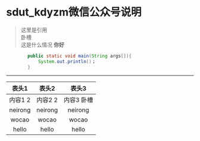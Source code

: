 # sdut_kdyzm微信公众号说明
> 这里是引用  
> 卧槽  
> 这是什么情况 **你好**

``` java		 	
		public static void main(String args[]){
			System.out.println()；
		}
```
***

| 表头1 | 表头2 | 表头3 |
|:----:|:----:|:----:|
| 内容1      2| 内容2     2|内容3     卧槽|
| neirong | neirong | neirong |
|wocao | wocao | wocao |
| hello | hello | hello |


